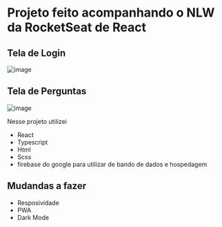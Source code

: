 # Projeto feito acompanhando o NLW da RocketSeat de React
## Tela de Login
![image](https://user-images.githubusercontent.com/85035512/124209936-ea098300-dac0-11eb-97ae-af1e646bccdf.png)
## Tela de Perguntas
![image](https://user-images.githubusercontent.com/85035512/124210011-11f8e680-dac1-11eb-9bcf-6956f5c8c05f.png)


Nesse projeto utilizei

* React
* Typescript
* Html
* Scss
* firebase do google para utilizar de bando de dados e hospedagem


## Mudandas a fazer 

* Resposividade 
* PWA
* Dark Mode
